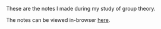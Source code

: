 These are the notes I made during my study of group theory.

The notes can be viewed in-browser [here](https://amitrajaraman.github.io/notes/group-th/Group_Theory.pdf).
